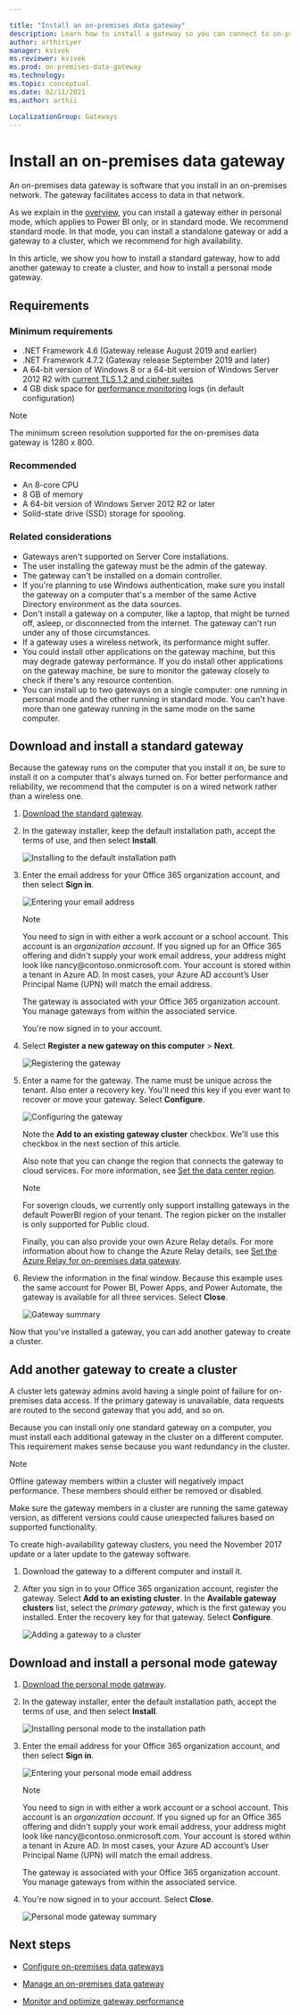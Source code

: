 ```yaml
---

title: "Install an on-premises data gateway"
description: Learn how to install a gateway so you can connect to on-premises data.
author: arthiriyer
manager: kvivek
ms.reviewer: kvivek
ms.prod: on-premises-data-gateway
ms.technology:
ms.topic: conceptual
ms.date: 02/11/2021
ms.author: arthii

LocalizationGroup: Gateways
---
```


# Install an on-premises data gateway

An on-premises data gateway is software that you install in an on-premises network. The gateway facilitates access to data in that network.

As we explain in the [overview](service-gateway-onprem.md#types-of-gateways), you can install a gateway either in personal mode, which applies to Power BI only, or in standard mode. We recommend standard mode. In that mode, you can install a standalone gateway or add a gateway to a cluster, which we recommend for high availability.

In this article, we show you how to install a standard gateway, how to add another gateway to create a cluster, and how to install a personal mode gateway.

## Requirements

### Minimum requirements

* .NET Framework 4.6 (Gateway release August 2019 and earlier)
* .NET Framework 4.7.2 (Gateway release September 2019 and later)
* A 64-bit version of Windows 8 or a 64-bit version of Windows Server 2012 R2 with [current TLS 1.2 and cipher suites](https://docs.microsoft.com/power-platform/admin/onpremises-server-cipher-tls-requirements)
* 4 GB disk space for [performance monitoring](service-gateway-performance.md#gateway-performance-monitoring-public-preview) logs (in default configuration)

> [!NOTE]
> The minimum screen resolution supported for the on-premises data gateway is 1280 x 800.

### Recommended

* An 8-core CPU
* 8 GB of memory
* A 64-bit version of Windows Server 2012 R2 or later
* Solid-state drive (SSD) storage for spooling.

### Related considerations

* Gateways aren't supported on Server Core installations.
* The user installing the gateway must be the admin of the gateway.
* The gateway can't be installed on a domain controller.
* If you're planning to use Windows authentication, make sure you install the gateway on a computer that's a member of the same Active Directory environment as the data sources.
* Don't install a gateway on a computer, like a laptop, that might be turned off, asleep, or disconnected from the internet. The gateway can't run under any of those circumstances.
* If a gateway uses a wireless network, its performance might suffer.
* You could install other applications on the gateway machine, but this may degrade gateway performance. If you do install other applications on the gateway machine, be sure to monitor the gateway closely to check if there's any resource contention. 
* You can install up to two gateways on a single computer: one running in personal mode and the other running in standard mode. You can't have more than one gateway running in the same mode on the same computer.

## Download and install a standard gateway

Because the gateway runs on the computer that you install it on, be sure to install it on a computer that's always turned on. For better performance and reliability, we recommend that the computer is on a wired network rather than a wireless one.

1. [Download the standard gateway](https://go.microsoft.com/fwlink/?LinkId=2116849&clcid=0x409).

1. In the gateway installer, keep the default installation path, accept the terms of use, and then select **Install**.

    ![Installing to the default installation path](media/service-gateway-install/install-path.png)

1. Enter the email address for your Office 365 organization account, and then select **Sign in**.

    ![Entering your email address](media/service-gateway-install/email-address.png)

    > [!NOTE]
    > You need to sign in with either a work account or a school account. This account is an *organization account*. If you signed up for an Office 365 offering and didn't supply your work email address, your address might look like nancy\@contoso.onmicrosoft.com. Your account is stored within a tenant in Azure AD. In most cases, your Azure AD account’s User Principal Name (UPN) will match the email address.  

    The gateway is associated with your Office 365 organization account. You manage gateways from within the associated service.

    You're now signed in to your account.

1. Select **Register a new gateway on this computer** > **Next**.

    ![Registering the gateway](media/service-gateway-install/register-gateway.png)

1. Enter a name for the gateway. The name must be unique across the tenant. Also enter a recovery key. You'll need this key if you ever want to recover or move your gateway. Select **Configure**.

    ![Configuring the gateway](media/service-gateway-install/configure-gateway.png)

    Note the **Add to an existing gateway cluster** checkbox. We'll use this checkbox in the next section of this article.

    Also note that you can change the region that connects the gateway to cloud services. For more information, see [Set the data center region](service-gateway-data-region.md).

    > [!NOTE]
    > For soverign clouds, we currently only support installing gateways in the default PowerBI region of your tenant. The region picker on the installer is only supported for Public cloud.

    Finally, you can also provide your own Azure Relay details. For more information about how to change the Azure Relay details, see [Set the Azure Relay for on-premises data gateway](service-gateway-azure-relay.md).

1. Review the information in the final window. Because this example uses the same account for Power BI, Power Apps, and Power Automate, the gateway is available for all three services. Select **Close**.

    ![Gateway summary](media/service-gateway-install/summary-screen.png)

Now that you've installed a gateway, you can add another gateway to create a cluster.

## Add another gateway to create a cluster

A cluster lets gateway admins avoid having a single point of failure for on-premises data access. If the primary gateway is unavailable, data requests are routed to the second gateway that you add, and so on.

Because you can install only one standard gateway on a computer, you must install each additional gateway in the cluster on a different computer. This requirement makes sense because you want redundancy in the cluster.

   > [!NOTE]
   > Offline gateway members within a cluster will negatively impact performance. These members should either be removed or disabled.
   >
   > Make sure the gateway members in a cluster are running the same gateway version, as different versions could cause unexpected failures based on supported functionality.

To create high-availability gateway clusters, you need the November 2017 update or a later update to the gateway software.

1. Download the gateway to a different computer and install it.

1. After you sign in to your Office 365 organization account, register the gateway. Select **Add to an existing cluster**. In the **Available gateway clusters** list, select the *primary gateway*, which is the first gateway you installed. Enter the recovery key for that gateway. Select **Configure**.

    ![Adding a gateway to a cluster](media/service-gateway-install/add-cluster.png)

## Download and install a personal mode gateway

1. [Download the personal mode gateway](https://go.microsoft.com/fwlink/?LinkId=2116848&clcid=0x409).

1. In the gateway installer, enter the default installation path, accept the terms of use, and then select **Install**.

    ![Installing personal mode to the installation path](media/service-gateway-install/install-path-personal.png)

1. Enter the email address for your Office 365 organization account, and then select **Sign in**.

    ![Entering your personal mode email address](media/service-gateway-install/email-address-personal.png)

    > [!NOTE]
    > You need to sign in with either a work account or a school account. This account is an *organization account*. If you signed up for an Office 365 offering and didn't supply your work email address, your address might look like nancy\@contoso.onmicrosoft.com. Your account is stored within a tenant in Azure AD. In most cases, your Azure AD account’s User Principal Name (UPN) will match the email address.  

    The gateway is associated with your Office 365 organization account. You manage gateways from within the associated service.

1.  You're now signed in to your account. Select **Close**.

    ![Personal mode gateway summary](media/service-gateway-install/summary-screen-personal.png)

## Next steps

* [Configure on-premises data gateways](service-gateway-app.md)

* [Manage an on-premises data gateway](service-gateway-manage.md)

* [Monitor and optimize gateway performance](service-gateway-performance.md)

